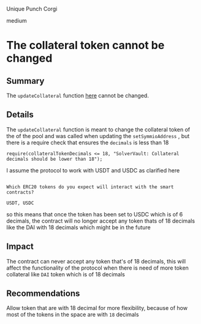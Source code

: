 Unique Punch Corgi

medium

# The collateral token cannot be changed

## Summary 

The `updateCollateral` function [here](https://github.com/sherlock-audit/2023-12-symm-io/blob/main/solver-vaults/contracts/SolverVaults.sol#L128-L137) cannot be changed.

## Details

The `updateCollateral` function is meant to change the collateral token of the of the pool and was called when updating the `setSymmioAddress` , but there is a require check that ensures the `decimals` is less than 18 
````
require(collateralTokenDecimals <= 18, "SolverVault: Collateral decimals should be lower than 18");

````


I assume the protocol to work with  USDT and USDC as clarified here 

```

Which ERC20 tokens do you expect will interact with the smart contracts?

USDT, USDC

```

so this means that once the token has been set to USDC which is of 6 decimals, the contract will no longer accept any token thats of 18 decimals like the DAI with 18 decimals  which might be in the future 

## Impact

The contract can never accept any token that's of 18 decimals, this will affect the functionality of the protocol when there is need of more token collateral like `DAI` token which is of 18 decimals 

## Recommendations

Allow token that are with 18 decimal for more flexibility, because of how most of the tokens in the space are with `18` decimals 